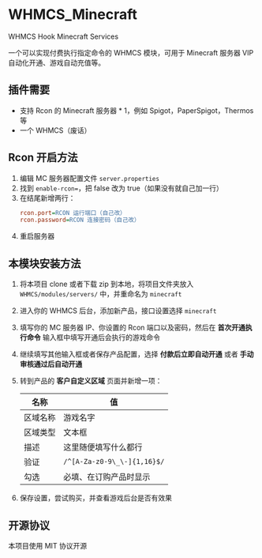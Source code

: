 # WHMCS_Minecraft
WHMCS Hook Minecraft Services

一个可以实现付费执行指定命令的 WHMCS 模块，可用于 Minecraft 服务器 VIP 自动化开通、游戏自动充值等。

## 插件需要
- 支持 Rcon 的 Minecraft 服务器 * 1，例如 Spigot，PaperSpigot，Thermos 等
- 一个 WHMCS（废话）

## Rcon 开启方法
1. 编辑 MC 服务器配置文件 `server.properties`
2. 找到 `enable-rcon=`，把 false 改为 true（如果没有就自己加一行）
3. 在结尾新增两行：
   ```ini
   rcon.port=RCON 运行端口（自己改）
   rcon.password=RCON 连接密码（自己改）
   ```
4. 重启服务器

## 本模块安装方法

1. 将本项目 clone 或者下载 zip 到本地，将项目文件夹放入 `WHMCS/modules/servers/` 中，并重命名为 `minecraft`
2. 进入你的 WHMCS 后台，添加新产品，接口设置选择 `minecraft`
3. 填写你的 MC 服务器 IP、你设置的 Rcon 端口以及密码，然后在 __首次开通执行命令__ 输入框中填写开通后会执行的游戏命令
4. 继续填写其他输入框或者保存产品配置，选择 __付款后立即自动开通__ 或者 __手动审核通过后自动开通__
5. 转到产品的 __客户自定义区域__ 页面并新增一项：

   | 名称 | 值 |
   | ---- | --- |
   | 区域名称 | 游戏名字 |
   | 区域类型 | 文本框 |
   | 描述 | 这里随便填写什么都行 |
   | 验证 | `/^[A-Za-z0-9\_\-]{1,16}$/` |
   | 勾选 | 必填、在订购产品时显示 |

6. 保存设置，尝试购买，并查看游戏后台是否有效果

## 开源协议
本项目使用 MIT 协议开源

